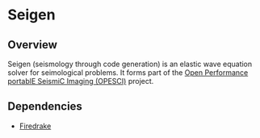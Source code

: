 # Seigen

## Overview

Seigen (seismology through code generation) is an elastic wave equation solver for seimological problems. It forms part of the [Open Performance portablE SeismiC Imaging (OPESCI)](http://opesci.github.io/) project.

## Dependencies

* [Firedrake](http://www.firedrakeproject.org)
